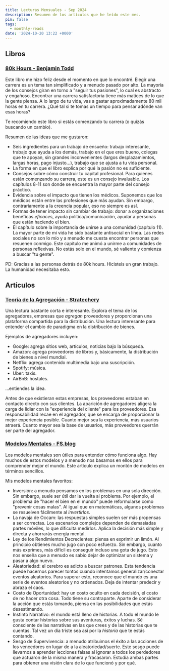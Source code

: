 ```yaml
---
title: Lecturas Mensuales - Sep 2024
description: Resumen de los artículos que he leído este mes.
pin: false
tags:
  - monthly-reads
date: '2024-10-20 13:22 +0000'
---
```

## Libros

### [80k Hours - Benjamin Todd](https://80000hours.org/career-guide/)

Este libro me hizo feliz desde el momento en que lo encontré. Elegir una carrera es un tema tan simplificado y a menudo pasado por alto. La mayoría de los consejos giran en torno a "seguir tus pasiones", lo cual es abstracto y engañoso. Encontrar una carrera satisfactoria tiene más matices de lo que la gente piensa. A lo largo de tu vida, vas a gastar aproximadamente 80 mil horas en tu carrera. ¿Qué tal si te tomas un tiempo para pensar adónde van esas horas?

Te recomiendo este libro si estás comenzando tu carrera (o quizás buscando un cambio).

Resumen de las ideas que me gustaron:

- Seis ingredientes para un trabajo de ensueño: trabajo interesante, trabajo que ayuda a los demás, trabajo en el que eres bueno, colegas que te apoyan, sin grandes inconvenientes (largos desplazamientos, largas horas, pago injusto...), trabajo que se ajusta a tu vida personal.
- La forma en que el libro explica por qué la pasión no es suficiente.
- Consejos sobre cómo construir tu capital profesional. Para quienes están comenzando su carrera, este es un consejo invaluable. Los capítulos 8-11 son donde se encuentra la mayor parte del consejo práctico.
- Evidencia sobre el impacto que tienen los médicos. Suponemos que los médicos están entre las profesiones que más ayudan. Sin embargo, contrariamente a la creencia popular, eso no siempre es así.
- Formas de tener impacto sin cambiar de trabajo: donar a organizaciones benéficas _eficaces_, ayuda política/comunicación, ayudar a personas que están haciendo el bien.
- El capítulo sobre la importancia de unirse a una comunidad (capítulo 11). La mayor parte de mi vida he sido bastante antisocial en línea. Las redes sociales no son lo mío y a menudo me cuesta encontrar personas que resuenen conmigo. Este capítulo me animó a unirme a comunidades de personas reflexivas. No estás solo en el mundo, sé valiente y comienza a buscar "tu gente".

PD: Gracias a las personas detrás de 80k hours. Hicisteis un gran trabajo. La humanidad necesitaba esto.

## Artículos

### [Teoría de la Agregación - Stratechery](https://stratechery.com/2015/aggregation-theory/)

Una lectura bastante corta e interesante. Explora el tema de los agregadores, empresas que _agregan_ proveedores y proporcionan una plataforma compartida para la distribución. Una lectura interesante para entender el cambio de paradigma en la distribución de bienes.

Ejemplos de agregadores incluyen:

- Google: agrega sitios web, artículos, noticias bajo la búsqueda.
- Amazon: agrega proveedores de libros y, básicamente, la distribución de bienes a nivel mundial.
- Netflix: agrega contenido multimedia bajo una suscripción.
- Spotify: música.
- Uber: taxis.
- AirBnB: hostales.

...entiendes la idea.

Antes de que existieran estas empresas, los proveedores estaban en contacto directo con sus clientes. La aparición de agregadores aligera la carga de lidiar con la "experiencia del cliente" para los proveedores. Esa responsabilidad recae en el agregador, que se encarga de proporcionar la mejor experiencia posible. Cuanto mejor sea la experiencia, más usuarios atraerá. Cuanto mayor sea la base de usuarios, más proveedores querrán ser parte del agregador.

### [Modelos Mentales - FS.blog](https://fs.blog/mental-models/)

Los modelos mentales son útiles para entender cómo funciona algo. Hay muchos de estos modelos y a menudo nos basamos en ellos para comprender mejor el mundo. Este artículo explica un montón de modelos en términos sencillos.

Mis modelos mentales favoritos:

- Inversión: a menudo pensamos en los problemas en una sola dirección. Sin embargo, suele ser útil dar la vuelta al problema. Por ejemplo, el problema de "hacer el bien en el mundo" puede reformularse como "prevenir cosas malas". Al igual que en matemáticas, algunos problemas se resuelven fácilmente al _invertirlos_.
- La navaja de Occam: las respuestas simples suelen ser más propensas a ser correctas. Los escenarios complejos dependen de demasiadas partes móviles, lo que dificulta medirlos. Aplica la decisión más simple y directa y ahorrarás energía mental.
- Ley de los Rendimientos Decrecientes: piensa en exprimir un limón. Al principio obtienes mucho jugo con poco esfuerzo. Sin embargo, cuanto más exprimes, más difícil es conseguir incluso una gota de jugo. Esto nos enseña que a menudo es sabio dejar de optimizar un sistema y pasar a algo nuevo.
- Aleatoriedad: el cerebro es adicto a buscar patrones. Esta tendencia puede hacernos parecer tontos cuando intentamos generalizar/conectar eventos aleatorios. Para superar esto, reconoce que el mundo es una serie de eventos aleatorios y no ordenados. Deja de intentar predecir y abraza el caos.
- Costo de Oportunidad: hay un costo oculto en cada decisión, el costo de no hacer otra cosa. Todo tiene su contraparte. Aparte de considerar la acción que estás tomando, piensa en las posibilidades que estás desestimando.
- Instinto Narrativo: el mundo está lleno de historias. A todo el mundo le gusta contar historias sobre sus aventuras, éxitos y luchas. Sé consciente de las narrativas en las que crees y de las historias que te cuentas. Tal vez un día triste sea así por la _historia_ que te estás contando.
- Sesgo de Supervivencia: a menudo atribuimos el éxito a las acciones de los vencedores en lugar de a la aleatoriedad/suerte. Este sesgo puede llevarnos a aprender lecciones falsas al ignorar a todos los perdedores que actuaron de la misma manera y fracasaron. Estudia ambas partes para obtener una visión clara de lo que funcionó y por qué.
